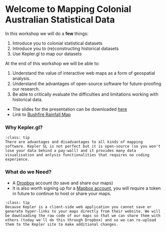# Welcome to Mapping Colonial Australian Statistical Data

In this workshop we will do a **few** things:
1. Introduce you to colonial statistical datasets
2. Introduce you to (re)constructing historical datasets
3. Use Kepler.gl to map our datasets 

At the end of this workshop we will be able to:
1. Understand the value of interactive web maps as a form of geospatial analysis.
2. Understand the advantages of open-source software for future-proofing our research.
3. Be able to critically evaluate the difficulties and limitations working with historical data.

- The slides for the presentation can be downloaded [here](https://drive.google.com/file/d/1rgFkxM-fRnHwulmhESAPwbDY9rh_54Mc/view?usp=sharing)
- Link to [Bushfire Rainfall Map](https://kepler.gl/demo?mapUrl=https://gist.githubusercontent.com/Finnoscarmorgan%20/8665c53afa3c710ecf4a5dd06f8b8da9/raw/f8bc1be126854a903e6e281cc8733dd83183635c/Bushfire_Rainfall_Map.json) 


### Why Kepler.gl?
`````{admonition} For your reference!
:class: tip
There are advantages and disadvantages to all kinds of mapping software. Kepler GL is not perfect but it is open-source (so you won't lose your data behind a pay-wall) and it provides many data visualisation and anlysis functionalities that requires no coding experience.
`````

### What do we Need?
- A [Dropbox](https://www.dropbox.com) account (to save and share our maps)
- It is also worth signing up for a [Mapbox account](https://www.mapbox.com), you will require a token in future to continue to host or share your maps. 

`````{admonition} What we can't do today!
:class: tip
Because Kepler is a client-side web application you cannot save or generate hyper-links to your maps directly from their website. We will be downloading the raw code of our maps so that we can share them with others (today we'll do this through Dropbox) and so we can re-upload them to the Kepler site to make additional changes.
`````
